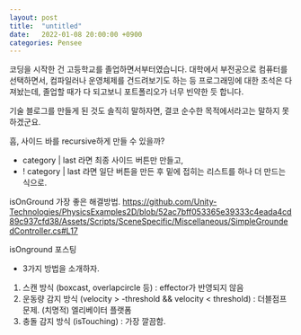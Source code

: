 ```yaml
---
layout: post
title:  "untitled"
date:   2022-01-08 20:00:00 +0900
categories: Pensee
---
```


코딩을 시작한 건 고등학교를 졸업하면서부터였습니다. 대학에서 부전공으로 컴퓨터를 선택하면서, 컴파일러나 운영체제를 건드려보기도 하는 등 프로그래밍에 대한 초석은 다져놨는데, 졸업할 때가 다 되고보니 포트폴리오가 너무 빈약한 듯 합니다.

기술 블로그를 만들게 된 것도 솔직히 말하자면, 결코 순수한 목적에서라고는 말하지 못하겠군요.



흠, 사이드 바를 recursive하게 만들 수 있을까?
- category | last 라면 최종 사이드 버튼만 만들고,
- ! category | last 라면 일단 버튼을 만든 후 밑에 접히는 리스트를 하나 더 만드는 식으로.

isOnGround 가장 좋은 해결방법.
https://github.com/Unity-Technologies/PhysicsExamples2D/blob/52ac7bff053365e39333c4eada4cd89c937cfd38/Assets/Scripts/SceneSpecific/Miscellaneous/SimpleGroundedController.cs#L17

isOnground 포스팅
- 3가지 방법을 소개하자.
1. 스캔 방식 (boxcast, overlapcircle 등) : effector가 반영되지 않음
2. 운동량 감지 방식 (velocity > -threshold && velocity < threshold) : 더블점프 문제. (치명적) 엘리베이터 플랫폼
3. 충돌 감지 방식 (isTouching) : 가장 깔끔함.